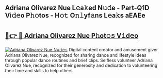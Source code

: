 ## Adriana Olivarez Nue L𝚎a𝚔ed N𝚞𝚍e - Part-Q1D Vi𝚍𝚎o P𝚑𝚘tos - H𝚘𝚝 O𝚗𝚕yf𝚊ns L𝚎a𝚔s aEAEe

# <h2><a href="http://kf1fqq.oniu.top/?m=Adriana+Olivarez+Nue">🔗👉 🔴 Adriana Olivarez Nue P𝚑ot𝚘𝚜 V𝚒d𝚎o</a></h2>

[![Adriana Olivarez Nue Nu𝚍e𝚜](https://i.imgur.com/0qMVB7G.gif)](http://kf1fqq.oniu.top/?m=Adriana+Olivarez+Nue)
Digital content creator and amusement giver Adriana Olivarez Nue, recognized for sharing dance and lifestyle ideas through popular dance routines and brief clips. Selfless volunteer Adriana Olivarez Nue, recognized for their generosity and dedication to volunteering their time and skills to help others.  
